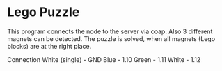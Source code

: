 # Lego Puzzle

This program connects the node to the server via coap. Also 3 different magnets can be detected. The puzzle is solved, when all magnets (Lego blocks) are at the right place. 

Connection
White (single) - GND
Blue - 1.10
Green - 1.11
White - 1.12
